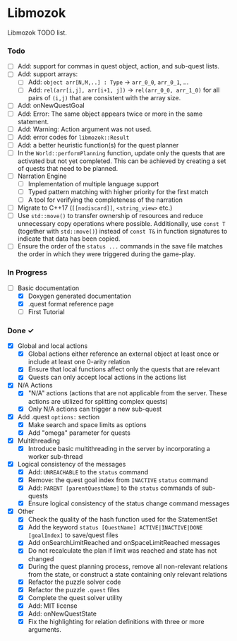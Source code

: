 # Libmozok

Libmozok TODO list.

### Todo

- [ ] Add: support for commas in quest object, action, and sub-quest lists.
- [ ] Add: support arrays:
    - [ ] Add: `object arr[N,M,..] : Type` -> `arr_0_0`, `arr_0_1`, ...
    - [ ] Add: `rel(arr[i,j], arr[i+1, j])` -> `rel(arr_0_0, arr_1_0)` for all pairs of `(i,j)` that are consistent with the array size.
- [ ] Add: onNewQuestGoal
- [ ] Add: Error: The same object appears twice or more in the same statement.
- [ ] Add: Warning: Action argument was not used.
- [ ] Add: error codes for `libmozok::Result`
- [ ] Add: a better heuristic function(s) for the quest planner
- [ ] In the `World::performPlanning` function, update only the quests that are activated but not yet completed. This can be achieved by creating a set of quests that need to be planned.
- [ ] Narration Engine
    - [ ] Implementation of multiple language support
    - [ ] Typed pattern matching with higher priority for the first match
    - [ ] A tool for verifying the completeness of the narration
- [ ] Migrate to C++17 (`[[nodiscard]]`, `<string_view>` etc.)
- [ ] Use `std::move()` to transfer ownership of resources and reduce unnecessary copy operations where possible. Additionally, use `const T` (together with `std::move()`) instead of `const T&` in function signatures to indicate that data has been copied.
- [ ] Ensure the order of the `status ...` commands in the save file matches the order in which they were triggered during the game-play.

### In Progress

- [ ] Basic documentation
    - [x] Doxygen generated documentation
    - [x] .quest format reference page
    - [ ] First Tutorial

### Done ✓

- [x] Global and local actions
    - [x] Global actions either reference an external object at least once or include at least one 0-arity relation
    - [x] Ensure that local functions affect only the quests that are relevant
    - [x] Quests can only accept local actions in the actions list

- [x] N/A Actions
    - [x] "N/A" actions (actions that are not applicable from the server. These actions are utilized for splitting complex quests)
    - [x] Only N/A actions can trigger a new sub-quest

- [x] Add .quest `options:` section
    - [x] Make search and space limits as options
    - [x] Add "omega" parameter for quests

- [x] Multithreading
    - [x] Introduce basic multithreading in the server by incorporating a worker sub-thread

- [x] Logical consistency of the messages
    - [x] Add: `UNREACHABLE` to the `status` command
    - [x] Remove: the quest goal index from `INACTIVE` `status` command
    - [x] Add: `PARENT [parentQuestName]` to the `status` commands of sub-quests
    - [x] Ensure logical consistency of the status change command messages

- [x] Other
    - [x] Check the quality of the hash function used for the StatementSet
    - [x] Add the keyword `status [QuestName] ACTIVE|INACTIVE|DONE [goalIndex]` to save/quest files
    - [x] Add onSearchLimitReached and onSpaceLimitReached messages
    - [x] Do not recalculate the plan if limit was reached and state has not changed
    - [x] During the quest planning process, remove all non-relevant relations from the state, or construct a state containing only relevant relations
    - [x] Refactor the puzzle solver code
    - [x] Refactor the puzzle `.quest` files
    - [x] Complete the quest solver utility
    - [x] Add: MIT license
    - [x] Add: onNewQuestState
    - [x] Fix the highlighting for relation definitions with three or more arguments.
